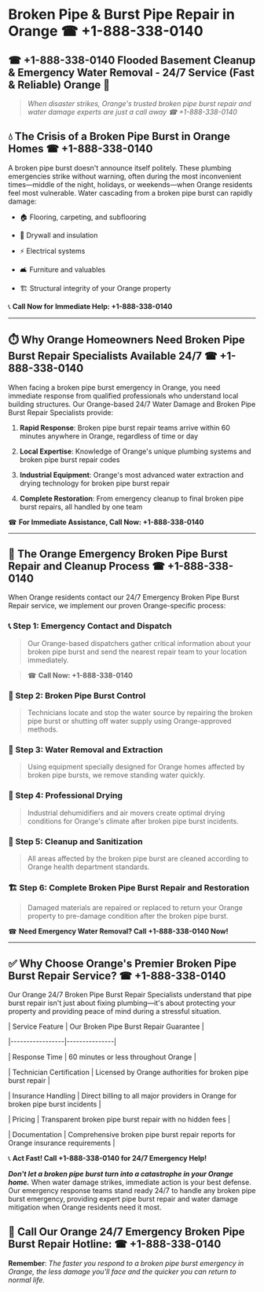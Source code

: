 # Broken Pipe & Burst Pipe Repair in Orange ☎ +1-888-338-0140  
## ☎ +1-888-338-0140 Flooded Basement Cleanup & Emergency Water Removal - 24/7 Service (Fast & Reliable) Orange 🚨  

> *When disaster strikes, Orange's trusted broken pipe burst repair and water damage experts are just a call away ☎ +1-888-338-0140*  

## 💧 The Crisis of a Broken Pipe Burst in Orange Homes ☎ +1-888-338-0140  

A broken pipe burst doesn't announce itself politely. These plumbing emergencies strike without warning, often during the most inconvenient times—middle of the night, holidays, or weekends—when Orange residents feel most vulnerable. Water cascading from a broken pipe burst can rapidly damage:  

* 🏠 Flooring, carpeting, and subflooring  
* 🧱 Drywall and insulation  
* ⚡ Electrical systems  
* 🛋️ Furniture and valuables  
* 🏗️ Structural integrity of your Orange property  

📞 **Call Now for Immediate Help: +1-888-338-0140**  

---  

## ⏱️ Why Orange Homeowners Need Broken Pipe Burst Repair Specialists Available 24/7 ☎ +1-888-338-0140  

When facing a broken pipe burst emergency in Orange, you need immediate response from qualified professionals who understand local building structures. Our Orange-based 24/7 Water Damage and Broken Pipe Burst Repair Specialists provide:  

1. **Rapid Response**: Broken pipe burst repair teams arrive within 60 minutes anywhere in Orange, regardless of time or day  
2. **Local Expertise**: Knowledge of Orange's unique plumbing systems and broken pipe burst repair codes  
3. **Industrial Equipment**: Orange's most advanced water extraction and drying technology for broken pipe burst repair  
4. **Complete Restoration**: From emergency cleanup to final broken pipe burst repairs, all handled by one team  

☎ **For Immediate Assistance, Call Now: +1-888-338-0140**  

---  

## 🔧 The Orange Emergency Broken Pipe Burst Repair and Cleanup Process ☎ +1-888-338-0140  

When Orange residents contact our 24/7 Emergency Broken Pipe Burst Repair service, we implement our proven Orange-specific process:  

### 📞 Step 1: Emergency Contact and Dispatch  
> Our Orange-based dispatchers gather critical information about your broken pipe burst and send the nearest repair team to your location immediately.  
> ☎ **Call Now: +1-888-338-0140**  

### 🚿 Step 2: Broken Pipe Burst Control  
> Technicians locate and stop the water source by repairing the broken pipe burst or shutting off water supply using Orange-approved methods.  

### 🌊 Step 3: Water Removal and Extraction  
> Using equipment specially designed for Orange homes affected by broken pipe bursts, we remove standing water quickly.  

### 💨 Step 4: Professional Drying  
> Industrial dehumidifiers and air movers create optimal drying conditions for Orange's climate after broken pipe burst incidents.  

### 🧼 Step 5: Cleanup and Sanitization  
> All areas affected by the broken pipe burst are cleaned according to Orange health department standards.  

### 🏗️ Step 6: Complete Broken Pipe Burst Repair and Restoration  
> Damaged materials are repaired or replaced to return your Orange property to pre-damage condition after the broken pipe burst.  

☎ **Need Emergency Water Removal? Call +1-888-338-0140 Now!**  

---  

## ✅ Why Choose Orange's Premier Broken Pipe Burst Repair Service? ☎ +1-888-338-0140  

Our Orange 24/7 Broken Pipe Burst Repair Specialists understand that pipe burst repair isn't just about fixing plumbing—it's about protecting your property and providing peace of mind during a stressful situation.  

| Service Feature | Our Broken Pipe Burst Repair Guarantee |  
|-----------------|---------------|  
| Response Time | 60 minutes or less throughout Orange |  
| Technician Certification | Licensed by Orange authorities for broken pipe burst repair |  
| Insurance Handling | Direct billing to all major providers in Orange for broken pipe burst incidents |  
| Pricing | Transparent broken pipe burst repair with no hidden fees |  
| Documentation | Comprehensive broken pipe burst repair reports for Orange insurance requirements |  

📞 **Act Fast! Call +1-888-338-0140 for 24/7 Emergency Help!**  

***Don't let a broken pipe burst turn into a catastrophe in your Orange home.*** When water damage strikes, immediate action is your best defense. Our emergency response teams stand ready 24/7 to handle any broken pipe burst emergency, providing expert pipe burst repair and water damage mitigation when Orange residents need it most.  

## 📱 Call Our Orange 24/7 Emergency Broken Pipe Burst Repair Hotline: ☎ +1-888-338-0140  

**Remember**: *The faster you respond to a broken pipe burst emergency in Orange, the less damage you'll face and the quicker you can return to normal life.*